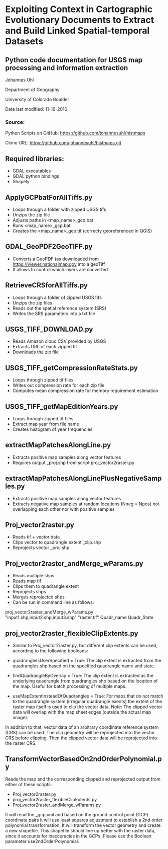 # Exploiting Context in Cartographic Evolutionary Documents to Extract and Build Linked Spatial-temporal Datasets

## Python code documentation for USGS map processing and information extraction

Johannes Uhl

Department of Geography

University of Colorado Boulder

Date last modified: 11-16-2016


### Source:
Python Scripts on GitHub: 	https://github.com/johannesuhl/histmaps

Clone URL:			 https://github.com/johannesuhl/histmaps.git

## Required libraries:
-	GDAL executables
-	GDAL python bindings
-	Shapely

## ApplyGCPbatForAllTiffs.py
-	Loops through a folder with zipped USGS tifs
-	Unzips the zip file
-	Adjusts paths in <map_name>_gcp.bat
-	Runs <map_name>_gcp.bat
- Creates the <map_name>_geo.tif (correcty georeferenced in QGIS)

## GDAL_GeoPDF2GeoTIFF.py
-	Converts a GeoPDF (as downloaded from https://viewer.nationalmap.gov into a geoTiff
-	It allows to control which layers are converted

## RetrieveCRSforAllTiffs.py
-	Loops through a folder of zipped USGS tifs
-	Unzips the zip files
-	Reads out the spatial reference system (SRS)
-	Writes the SRS parameters into a txt file

## USGS_TIFF_DOWNLOAD.py
-	Reads Amazon cloud CSV provided by USGS
-	Extracts URL of each zipped tif
-	Downloads the zip file

## USGS_TIFF_getCompressionRateStats.py
-	Loops through zipped tif files
-	Writes out compression rate for each zip file
-	Computes mean compression rate for memory requirement estimation

## USGS_TIFF_getMapEditionYears.py
-	Loops through zipped tif files
-	Extract map year from file name
-	Creates histogram of year frequencies
 
## extractMapPatchesAlongLine.py
-	Extracts positive map samples along vector features
-	Requires output <name>_proj.shp from script proj_vector2raster.py
 
## extractMapPatchesAlongLinePlusNegativeSamples.py
-	Extracts positive map samples along vector features
-	Extracts negative map samples at random locations (Nneg = Npos) not overlapping each other nor with positive samples
 
## Proj_vector2raster.py
-	Reads tif + vector data
-	Clips vector to quadrangle extent   <name>_clip.shp
-	Reprojects vector <name>_proj.shp

## Proj_vector2raster_andMerge_wParams.py
-	Reads multiple shps
-	Reads map tif
-	Clips them to quadrangle extent
-	Reprojects shps
-	Merges reprojected shps
-	Can be run in command line as follows:

proj_vector2raster_andMerge_wParams.py "input1.shp,input2.shp,input3.shp" "raster.tif" Quadr_name Quadr_State 

## proj_vector2raster_flexibleClipExtents.py
- Similar to Proj_vector2raster.py, but different clip extents can be used, according to the following booleans:

- quadrangleIsUserSpecified = True: The clip extent is extracted from the quadrangles.shp based on the specified quadrangle name and state.

- findQuadrangleByOverlay = True: The clip extent is extracted as the underlying quadrangle from quadrangles.shp based on the location of the map. Useful for batch processing of multiple maps.

- useMapExtentInsteadOfQuadrangles = True: For maps that do not match to the quadrangle system (irregular quadrangle exents) the extent of the raster map itself is used to clip the vector data. Note: The clipped vector data will overlap with the map sheet edges (outside the actual map image).

In addition to that, vector data of an arbitrary coordinate reference system (CRS) can be used. The clip geometry will be reprojected into the vector CRS before clipping. Then the clipped vector data will be reprojected into the raster CRS.

## TransformVectorBasedOn2ndOrderPolynomial.py
Reads the map and the corresponding clipped and reprojected output from either of these scripts:

-	Proj_vector2raster.py
-	proj_vector2raster_flexibleClipExtents.py
-	Proj_vector2raster_andMerge_wParams.py

It will read the <mapname>_gcp.xml and based on the ground control point (GCP) coordinate pairs it will use least squares adjustment to establish a 2nd order polynomial transformation. It will transform the vector geometry and create a new shapefile. This shapefile should line up better with the raster data, since it accounts for inaccuracies in the GCPs.
Please use the Boolean parameter use2ndOrderPolynomial.

